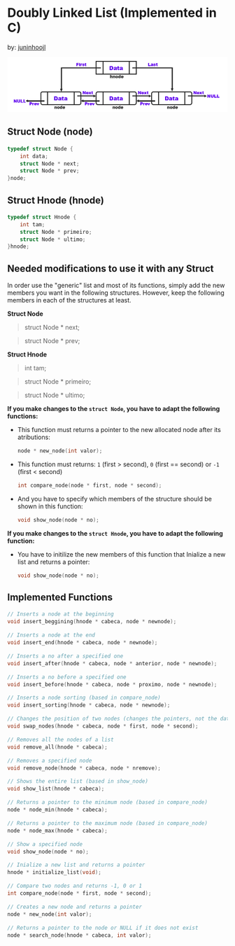 # Doubly Linked List (Implemented in C)
by: [juninhoojl](http://github.com/juninhoojl)

![linkedList](DoublyLinkedList.png)

## Struct Node (node)
```c
typedef struct Node {
    int data;
    struct Node * next;
    struct Node * prev;
}node;

```

## Struct Hnode (hnode)

```c
typedef struct Hnode {
    int tam;
    struct Node * primeiro;
    struct Node * ultimo;
}hnode;

```

## Needed modifications to use it with any Struct

In order use the "generic" list and most of its functions, simply add the new members you want in the following structures. However, keep the following members in each of the structures at least.

**Struct Node**
>struct Node * next;

>struct Node * prev;

 **Struct Hnode**

> int tam;
    
> struct Node * primeiro;
    
> struct Node * ultimo;


**If you make changes to the `struct Node`, you have to adapt the following functions:**

* This function must returns a pointer to the new allocated node after its atributions:

	```c
	node * new_node(int valor);
	```

* This function must returns: `1` (first > second), `0` (first == second) or `-1` (first < second)

	```c
	int compare_node(node * first, node * second);
	```

* And you have to specify which members of the structure should be shown in this function:
 
	```c
	void show_node(node * no);
	```

**If you make changes to the `struct Hnode`, you have to adapt the following function:**

* You have to initilize the new members of this function that Inialize a new list and returns a pointer:
 
	```c
	void show_node(node * no);
	```

## Implemented Functions
```c
// Inserts a node at the beginning
void insert_beggining(hnode * cabeca, node * newnode);
```

```c
// Inserts a node at the end
void insert_end(hnode * cabeca, node * newnode);
```

```c
// Inserts a no after a specified one
void insert_after(hnode * cabeca, node * anterior, node * newnode);
```

```c
// Inserts a no before a specified one
void insert_before(hnode * cabeca, node * proximo, node * newnode);
```

```c
// Inserts a node sorting (based in compare_node)
void insert_sorting(hnode * cabeca, node * newnode);
```

```c
// Changes the position of two nodes (changes the pointers, not the data)
void swap_nodes(hnode * cabeca, node * first, node * second);
```

```c
// Removes all the nodes of a list
void remove_all(hnode * cabeca);
```

```c
// Removes a specified node
void remove_node(hnode * cabeca, node * nremove);
```

```c
// Shows the entire list (based in show_node)
void show_list(hnode * cabeca);
```

```c
// Returns a pointer to the minimum node (based in compare_node)
node * node_min(hnode * cabeca);
```

```c
// Returns a pointer to the maximum node (based in compare_node)
node * node_max(hnode * cabeca);
```

```c
// Show a specified node
void show_node(node * no);
```

```c
// Inialize a new list and returns a pointer
hnode * initialize_list(void);
```

```c
// Compare two nodes and returns -1, 0 or 1
int compare_node(node * first, node * second);
```

```c
// Creates a new node and returns a pointer
node * new_node(int valor);
```

```c
// Returns a pointer to the node or NULL if it does not exist
node * search_node(hnode * cabeca, int valor);
```

